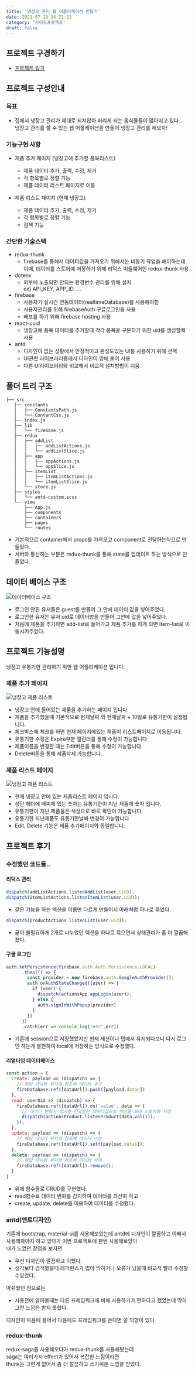 ```yaml
---
title: '냉장고 관리 웹 어플리케이션 만들기'
date: 2021-07-18 16:21:13
category: '사이드프로젝트'
draft: false
---
```


## 프로젝트 구경하기
- [프로젝트 링크](https://github.com/bereal1995/refrigerators-alert)

## 프로젝트 구성안내

### 목표
- 집에서 냉장고 관리가 제대로 되지않아 버리게 되는 음식물들이 많아지고 있다...  
  냉장고 관리를 할 수 있는 웹 어플케이션을 만들어 냉장고 관리를 해보자!

### 기능구현 사항
- 제품 추가 페이지 (냉장고에 추가할 품목리스트)
  - 제품 데이터 추가, 출력, 수정, 제거
  - 각 항목별로 정렬 기능
  - 제품 데이터 리스트 페이지로 이동
  
- 제품 리스트 페이지 (현재 냉장고)
  - 제품 데이터 추가, 출력, 수정, 제거
  - 각 항목별로 정렬 기능
  - 검색 기능

### 간단한 기술스택
- redux-thunk
  - firebase를 통해서 데이터값을 가져오기 위해서는 비동기 작업을 해야하는데  
    이때, 데이터를 스토어에 저장하기 위해 리덕스 미들웨어인 redux-thunk 사용
- dotenv
  - 외부에 노출되면 안되는 환경변수 관리를 위해 설치  
    ex) API_KEY, APP_ID ....
- firebase
  - 사용자가 실시간 연동데이터(realtimeDatabase)를 사용해야함
  - 사용자관리를 위해 firebaseAuth 구글로그인을 사용
  - 배포를 하기 위해 firebase hosting 사용
- react-uuid
  - 냉장고에 품목 데이터를 추가할때 각각 품목을 구분하기 위한 uid를 생성할때 사용
- antd
  - 디자인이 없는 상황에서 안정적이고 완성도있는 UI를 사용하기 위해 선택
  - UI관련 라이브러리중에서 디자인이 맘에 들어 사용
  - 다른 UI라이브러리와 비교해서 비교적 설치방법이 쉬움

## 폴더 트리 구조
```text
├── src
   ├── constants
   │   ├── ConstantsPath.js
   │   └── ContantCss.js
   ├── index.js
   ├── lib
   │   └── firebase.js
   ├── redux
   │   ├── addList
   │   │   ├── addListActions.js
   │   │   └── addListSlice.js
   │   ├── app
   │   │   ├── appActions.js
   │   │   └── appSlice.js
   │   ├── itemList
   │   │   ├── itemListActions.js
   │   │   └── itemListSlice.js
   │   └── store.js
   ├── styles
   │   └── antd-custom.scss
   └── view
       ├── App.js
       ├── components
       ├── containers
       ├── pages
       └── routes
```
- 기본적으로 container에서 props를 가져오고 component로 전달하는식으로 만들었다.
- 서버와 통신하는 부분은 redux-thunk를 통해 state를 업데이트 하는 방식으로 만들었다.

## 데이터 베이스 구조
![데이터베이스 구조](./images/refrigerators-alert/refrigerators_database.png)
- 로그인 안된 유저들은 guest를 만들어 그 안에 데이터 값을 넣어주었다.
- 로그인한 유저는 유저 uid로 데이터방을 만들어 그안에 값을 넣어주었다.
- 처음에 제품을 추가하면 add-list로 들어가고 제품 추가를 하게 되면 item-list로 이동시켜주었다.

## 프로젝트 기능설명
냉장고 유통기한 관리하기 위한 웹 어플리케이션 입니다.
### 제품 추가 페이지
![냉장고 제품 리스트](./images/refrigerators-alert/readme_add-list.png)
- 냉장고 안에 들어있는 제품을 추가하는 페이지 입니다.
- 제품을 추가했을때 기본적으로 현재날짜 와 현재날짜 + 10일로 유통기한이 설정됩니다.
- 체크박스에 체크를 하면 현재 페이지에있는 제품이 리스트페이지로 이동됩니다.
- 유통기한 수정은 Expire부분 캘린더를 통해 수정이 가능합니다
- 제품이름을 변경할 때는 Edit버튼을 통해 수정이 가능합니다.
- Delete버튼을 통해 제품삭제 가능합니다.
### 제품 리스트 페이지
![냉장고 제품 리스트](./images/refrigerators-alert/readme_item-list.png)
- 현재 냉장고 안에 있는 제품리스트 페이지 입니다.
- 상단 헤더에 배찌에 있는 숫자는 유통기한이 지난 제품에 숫자 입니다.
- 유통기한이 지난 제품들은 색상으로 바로 확인이 가능합니다.
- 유통기한 지난제품도 유통기한날짜 변경이 가능합니다
- Edit, Delete 기능은 제품 추가페이지와 동일합니다.

## 프로젝트 후기
### 수정했던 코드들..
#### 리덕스 관리
```javascript
dispatch(addListActions.listenAddList(user.uid));
dispatch(itemListActions.listenItemList(user.uid));
```
- 같은 기능을 하는 액션을 이름만 다르게 만들어서 아래처럼 하나로 묶었다.

```javascript
dispatch(productActions.listenList(user.uid));
```
- 굳이 불필요하게 2개로 나누었던 액션을 하나로 묶으면서 상태관리가 좀 더 깔끔해 졌다.

#### 구글 로그인
```javascript
auth.setPersistence(firebase.auth.Auth.Persistence.LOCAL)
      .then(() => {
        const provider = new firebase.auth.GoogleAuthProvider();
        auth.onAuthStateChanged((user) => {
          if (user) {
            dispatch(actionsApp.appLogin(user));
          } else {
            auth.signInWithPopup(provider)
          }
        })
      })
      .catch(err => console.log('err',err))
```
- 기존에 session으로 저장했었지만 현재 세션이나 탭에서 유지되다보니 다시 로그인 하는게 불편하여 local에 저장하는 방식으로 수정했다.
#### 리얼타임 데이터베이스
```javascript
const action = {
  create: payload => (dispatch) => {
    // 해당 데이터 위치의 참조에 데이터 추가
    fireDatabase.ref([dataUrl]).push([payload.datas])
  },
  read: userUid => (dispatch) => {
    fireDatabase.ref([dataUrl]).on('value', data => {
      // 데이터 변화가 생기면 전달받은 데이터값으로 액션을 보내 스토어에 저장
      dispatch(actionsProduct.listenProduct(data.val()));
    });
  },
  update: payload => (dispatch) => {
    // 해당 데이터 위치의 참조에 데이터 수정
    fireDatabase.ref([dataUrl]).set([payload.datas]);
  },
  delete: payload => (dispatch) => {
    // 해당 데이터 위치의 참조에 데이터 삭제
    fireDatabase.ref([dataUrl]).remove();
  }
}
```
- 위에 함수들로 CRUD를 구현했다.
- read함수로 데이터 변화를 감지하여 데이터를 최산화 하고
- create, update, delete를 이용하여 데이터를 수정했다.

### antd(앤트디자인)
기존에 bootstrap, material-ui를 사용해보았는데 antd에 디자인이 깔끔하고 이뻐서 사용해봐야지 하고 있다가 이번 프로젝트에 한번 사용해보았다  
내가 느꼈던 장점을 보자면
- 우선 디자인이 깔끔하고 이뻤다.
- 생각보다 검색했을때 레퍼런스가 많아 막히거나 오류가 났을때 비교적 빨리 수정할수있었다.  

아쉬웠던 점으로는
- 사용전에 알아볼때는 다른 프레임워크에 비해 사용하기가 편하다고 했었는데 딱히 그런 느낌은 받지 못했다.

디자인이 마음에 들어서 다음에도 프레임워크를 쓴다면 쓸 의향이 있다.

### redux-thunk
redux-saga를 사용해오다가 redux-thunk를 사용해봤는데  
saga는 여러가지 effect가 있어서 복잡한 느낌이라면  
thunk는 그런게 없어서 좀 더 깔끔하고 쓰기쉬운 느낌을 받았다.
